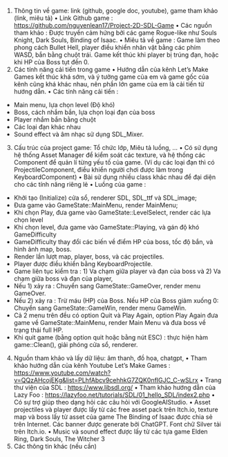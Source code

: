 
1.	Thông tin về game: link (github, google doc, youtube), game tham khảo (link, miêu tả) 
•	Link Github game : https://github.com/nguyenlean17/Project-2D-SDL-Game
•	Các nguồn tham khảo : Được truyền cảm hứng bởi các game Rogue-like như Souls Knight, Dark Souls, Binding of Isaac. 
•	Miêu tả về game : Game làm theo phong cách Bullet Hell, player điều khiển nhân vật bằng các phím WASD, bắn bằng chuột trái. Game kết thúc khi player bị trúng đạn, hoặc khi HP của Boss tụt đến 0. 
2.	Các tính năng cải tiến trong game
•	Hướng dẫn của kênh Let’s Make Games kết thúc khá sớm, và ý tưởng game của em và game gốc của kênh cũng khá khác nhau, nên phần lớn game của em là cải tiến từ hướng dẫn.
•	Các tính năng cải tiến : 
+ Main menu, lựa chọn level (Độ khó)
+ Boss, cách nhắm bắn, lựa chọn loại đạn của boss
+ Player nhắm bắn bằng chuột
+ Các loại đạn khác nhau
+ Sound effect và âm nhạc sử dụng SDL_Mixer.
3.	Cấu trúc của project game: Tổ chức lớp, Miêu tả luồng, …
•	Có sử dụng hệ thống Asset Manager để kiểm soát các texture, và hệ thống các Component để quản lí từng yếu tố của game. (Ví dụ các loại đạn thì có ProjectileComponent, điều khiển người chơi được làm trong KeyboardComponent)
•	Bài sử dụng nhiều class khác nhau để đại diện cho các tính năng riêng lẻ
•	Luồng của game : 
-	Khởi tạo (Initialize) cửa sổ, renderer SDL, SDL_ttf và SDL_image;
-	Đưa game vào GameState::MainMenu, render MainMenu;
-	Khi chọn Play, đưa game vào GameState::LevelSelect, render các lựa chọn level
-	Khi chọn level, đưa game vào GameState::Playing, và gán độ khó GameDifficulty
-	GameDifficulty thay đổi các biến về điểm HP của boss, tốc độ bắn, và hình ảnh map, boss.
-	Render lần lượt map, player, boss, và các projectiles.
-	Player được điều khiển bằng KeyboardProjectile.
-	Game liên tục kiểm tra : 1) Va chạm giữa player và đạn của boss và 2) Va chạm giữa boss và đạn của player,
-	Nếu 1) xảy ra : Chuyển sang GameState::GameOver, render menu GameOver.
-	Nếu 2) xảy ra : Trừ máu (HP) của Boss. Nếu HP của Boss giảm xuống 0: Chuyển sang GameState::GameWin, render menu GameWin.
-	Cả 2 menu trên đều có option Quit và Play Again, option Play Again đưa game về GameState::MainMenu, render Main Menu và đưa boss về trạng thái full HP.
-	Khi quit game (bằng option quit hoặc bằng nút ESC) : thực hiện hàm game::Clean(), giải phóng cửa sổ, renderer.
4.	Nguồn tham khảo và lấy dữ liệu: âm thanh, đồ họa, chatgpt, 
•	Tham khảo hướng dẫn của kênh Youtube Let’s Make Games : https://www.youtube.com/watch?v=QQzAHcojEKg&list=PLhfAbcv9cehhkG7ZQK0nfIGJC_C-wSLrx
•	Trang thư viện của SDL : https://www.libsdl.org/
•	Tham khảo hướng dẫn của Lazy Foo : https://lazyfoo.net/tutorials/SDL/01_hello_SDL/index2.php
•	Có sự trợ giúp theo dạng hỏi các câu hỏi với GoogleAIStudio.
•	Asset projectiles và player được lấy từ các free asset pack trên Itch.io, texture map và boss lấy từ asset của game The Binding of Isaac được chia sẻ trên Internet. Các banner được generate bởi ChatGPT. Font chữ Silver tải trên Itch.io.
•	Music và sound effect được lấy từ các tựa game Elden Ring, Dark Souls, The Witcher 3
5.	Các thông tin khác (nếu cần)

